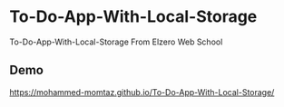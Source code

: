 # To-Do-App-With-Local-Storage
To-Do-App-With-Local-Storage From Elzero Web School

## Demo
https://mohammed-momtaz.github.io/To-Do-App-With-Local-Storage/
